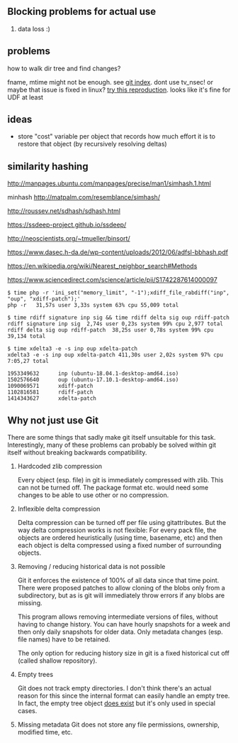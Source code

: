 ## Blocking problems for actual use

1. data loss :)

## problems

how to walk dir tree and find changes?

fname, mtime might not be enough. see [git index](https://mirrors.edge.kernel.org/pub/software/scm/git/docs/technical/racy-git.txt). dont use tv_nsec! or maybe that issue is fixed in linux? [try this reproduction](https://lkml.org/lkml/2015/6/9/714). looks like it's fine for UDF at least

## ideas

- store "cost" variable per object that records how much effort it is to restore that object (by recursively resolving deltas)

## similarity hashing


http://manpages.ubuntu.com/manpages/precise/man1/simhash.1.html

minhash
http://matpalm.com/resemblance/simhash/

http://roussev.net/sdhash/sdhash.html

https://ssdeep-project.github.io/ssdeep/


http://neoscientists.org/~tmueller/binsort/

https://www.dasec.h-da.de/wp-content/uploads/2012/06/adfsl-bbhash.pdf

https://en.wikipedia.org/wiki/Nearest_neighbor_search#Methods

https://www.sciencedirect.com/science/article/pii/S1742287614000097

```
$ time php -r 'ini_set("memory_limit", "-1");xdiff_file_rabdiff("inp", "oup", "xdiff-patch");'
php -r   31,57s user 3,33s system 63% cpu 55,009 total

$ time rdiff signature inp sig && time rdiff delta sig oup rdiff-patch
rdiff signature inp sig  2,74s user 0,23s system 99% cpu 2,977 total
rdiff delta sig oup rdiff-patch  38,25s user 0,78s system 99% cpu 39,134 total

$ time xdelta3 -e -s inp oup xdelta-patch
xdelta3 -e -s inp oup xdelta-patch 411,30s user 2,02s system 97% cpu 7:05,27 total

1953349632      inp (ubuntu-18.04.1-desktop-amd64.iso)
1502576640      oup (ubuntu-17.10.1-desktop-amd64.iso)
1090069571      xdiff-patch
1102816581      rdiff-patch
1414343627      xdelta-patch
```

## Why not just use Git

There are some things that sadly make git itself unsuitable for this task. Interestingly, many of these problems can probably be solved within git itself without breaking backwards compatibility.

1. Hardcoded zlib compression

    Every object (esp. file) in git is immediately compressed with zlib. This can not be turned off. The package format etc. would need some changes to be able to use other or no compression.

2. Inflexible delta compression

    Delta compression can be turned off per file using gitattributes. But the way delta compression works is not flexible: For every pack file, the objects are ordered heuristically (using time, basename, etc) and then each object is delta compressed using a fixed number of surrounding objects.

3. Removing / reducing historical data is not possible

    Git it enforces the existence of 100% of all data since that time point. There were proposed patches to allow cloning of the blobs only from a subdirectory, but as is git will immediately throw errors if any blobs are missing.

    This program allows removing intermediate versions of files, without having to change history. You can have hourly snapshots for a week and then only daily snapshots for older data. Only metadata changes (esp. file names) have to be retained.

    The only option for reducing history size in git is a fixed historical cut off (called shallow repository).

4. Empty trees

    Git does not track empty directories. I don't think there's an actual reason for this since the internal format can easily handle an empty tree. In fact, the empty tree object [does exist](https://stackoverflow.com/questions/9765453/is-gits-semi-secret-empty-tree-object-reliable-and-why-is-there-not-a-symbolic) but it's only used in special cases.

5. Missing metadata
    Git does not store any file permissions, ownership, modified time, etc.